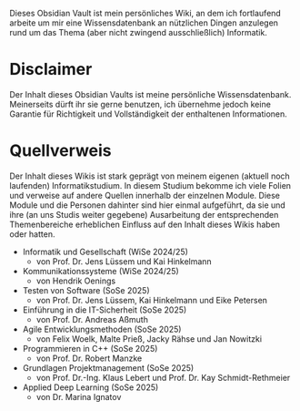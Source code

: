 Dieses Obsidian Vault ist mein persönliches Wiki, an dem ich fortlaufend arbeite um mir eine Wissensdatenbank an nützlichen Dingen anzulegen rund um das Thema (aber nicht zwingend ausschließlich) Informatik.

# Disclaimer
Der Inhalt dieses Obsidian Vaults ist meine persönliche Wissensdatenbank. Meinerseits dürft ihr sie gerne benutzen, ich übernehme jedoch keine Garantie für Richtigkeit und Vollständigkeit der enthaltenen Informationen.

# Quellverweis
Der Inhalt dieses Wikis ist stark geprägt von meinem eigenen (aktuell noch laufenden) Informatikstudium. In diesem Studium bekomme ich viele Folien und verweise auf andere Quellen innerhalb der einzelnen Module. Diese Module und die Personen dahinter sind hier einmal aufgeführt, da sie und ihre (an uns Studis weiter gegebene) Ausarbeitung der entsprechenden Themenbereiche erheblichen Einfluss auf den Inhalt dieses Wikis haben oder hatten.
- Informatik und Gesellschaft (WiSe 2024/25)
	- von Prof. Dr. Jens Lüssem und Kai Hinkelmann
- Kommunikationssysteme (WiSe 2024/25)
	- von Hendrik Oenings
- Testen von Software (SoSe 2025)
	- von Prof. Dr. Jens Lüssem, Kai Hinkelmann und Eike Petersen
- Einführung in die IT-Sicherheit (SoSe 2025)
	- von Prof. Dr. Andreas Aßmuth
- Agile Entwicklungsmethoden (SoSe 2025)
	- von Felix Woelk, Malte Prieß, Jacky Rähse und Jan Nowitzki
- Programmieren in C++ (SoSe 2025)
	- von Prof. Dr. Robert Manzke
- Grundlagen Projektmanagement (SoSe 2025)
	- von Prof. Dr.-Ing. Klaus Lebert und Prof. Dr. Kay Schmidt-Rethmeier
- Applied Deep Learning (SoSe 2025)
	- von Dr. Marina Ignatov